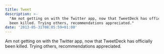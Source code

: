 ```yaml
---
title: Tweet
description: >-
  "Am not getting on with the Twitter app, now that TweetDeck has officially
  been killed. Trying others, recommendations appreciated."
date: '2013-05-31T08:05:59+01:00'
---
```

Am not getting on with the Twitter app, now that TweetDeck has officially been killed. Trying others, recommendations appreciated.

